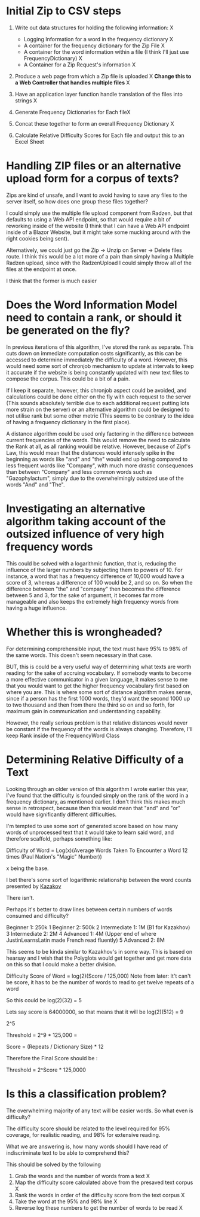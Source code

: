 # Initial Zip to CSV steps

1) Write out data structures for holding the following information: X
    - Logging Information for a word in the frequency dictionary X
    - A container for the frequency dictionary for the Zip File X
    - A container for the word information within a file (I think I'll just use FrequencyDictionary) X
    - A Container for a Zip Request's information X

2) Produce a web page from which a Zip file is uploaded X **Change this to a Web Controller that handles multiple files** X
3) Have an application layer function handle translation of the files into strings X
4) Generate Frequency Dictionaries for Each fileX
5) Concat these together to form an overall Frequency Dictionary X  
6) Calculate Relative Difficulty Scores for Each file and output this to an Excel Sheet 

# Handling ZIP files or an alternative upload form for a corpus of texts?
Zips are kind of unsafe, and I want to avoid having to save any files to the server itself, so how does one group these files together?

I could simply use the multiple file upload component from Radzen, but that defaults to using a Web API endpoint, so that would require a bit of reworking inside of the website (I think that I can have a Web API endpoint inside of a Blazor Website, but it might take some mucking around with the right cookies being sent).

Alternatively, we could just go the Zip -> Unzip on Server -> Delete files route. I think this would be a lot more of a pain than simply having a Multiple Radzen upload, since with the RadzenUpload I could simply throw all of the files at the endpoint at once. 

I think that the former is much easier 

# Does the Word Information Model need to contain a rank, or should it be generated on the fly?

In previous iterations of this algorithm, I've stored the rank as separate. This cuts down on immediate computation costs significantly, as this can be accessed to determine immediately the difficulty of a word. However, this would need some sort of chronjob mechanism to update at intervals to keep it accurate if the website is being constantly updated with new text files to compose the corpus. This could be a bit of a pain. 

If I keep it separate, however, this chronjob aspect could be avoided, and calculations could be done either on the fly with each request to the server (This sounds absolutely terrible due to each additional request putting lots more strain on the server) or an alternative algorithm could be designed to not utilise rank but some other metric (This seems to be contrary to the idea of having a frequency dictionary in the first place).

A distance algorithm could be used only factoring in the difference between current frequencies of the words. This would remove the need to calculate the Rank at all, as all ranking would be relative. However, because of Zipf's Law, this would mean that the distances would intensely spike in the beginning as words like "and" and "the" would end up being compared to less frequent words like "Company", with much more drastic consequences than between "Company" and less common words such as "Gazophylactum", simply due to the overwhelmingly outsized use of the words "And" and "The". 

# Investigating an alternative algorithm taking account of the outsized influence of very high frequency words

This could be solved with a logarithmic function, that is, reducing the influence of the larger numbers by subjecting them to powers of 10. For instance, a word that has a frequency difference of 10,000 would have a score of 3, whereas a difference of 100 would be 2, and so on. So when the difference between "the" and "company" then becomes the difference between 5 and 3, for the sake of argument, it becomes far more manageable and also keeps the extremely high frequency words from having a huge influence. 

# Whether this is wrongheaded?

For determining comprehensible input, the text must have 95% to 98% of the same words. This doesn't seem necessary in that case. 

BUT, this is could be a very useful way of determining what texts are worth reading for the sake of accruing vocabulary. If somebody wants to become a more effective communicator in a given language, it makes sense to me that you would want to get the higher frequency vocabulary first based on where you are. This is where some sort of distance algorithm makes sense, since if a person has the first 1000 words, they'd want the second 1000 up to two thousand and then from there the third so on and so forth, for maximum gain in communication and understanding capability. 


However, the really serious problem is that relative distances would never be constant if the frequency of the words is always changing. Therefore, I'll keep Rank inside of the FrequencyWord Class

# Determining Relative Difficulty of a Text

Looking through an older version of this algorithm I wrote earlier this year, I've found that the difficulty is founded simply on the rank of the word in a frequency dictionary, as mentioned earlier. I don't think this makes much sense in retrospect, because then this would mean that "and" and "or" would have significantly different difficulties.

I'm tempted to use some sort of generated score based on how many words of unprocessed text that it would take to learn said word, and therefore scaffold, perhaps something like:

Difficulty of Word = Log(x)(Average Words Taken To Encounter a Word 12 times (Paul Nation's "Magic" Number))

x being the base. 

I bet there's some sort of logarithmic relationship between the word counts presented by [Kazakov](https://www.academia.edu/49862484/How_much_input_do_we_need_to_learn_a_language) 

There isn't.

Perhaps it's better to draw lines between certain numbers of words consumed and difficulty?

Beginner 1: 250k 1
Beginner 2: 500k 2
Intermediate 1: 1M (B1 for Kazakhov) 3 
Intermediate 2: 2M 4
Advanced 1: 4M (Upper end of where JustinLearnsLatin made French read fluently) 5
Advanced 2: 8M 

This seems to be kinda similar to Kazakhov's in some way. This is based on hearsay and I wish that the Polyglots would get together and get more data on this so that I could make a better division. 

Difficulty Score of Word = log(2)(Score / 125,000) Note from later: It't can't be score, it has to be the number of words to read to 
get twelve repeats of a word 

So this could be log(2)(32) = 5 

Lets say score is 64000000, so that means that it will be log(2)(512) = 9

2^5 

Threshold = 2^9 * 125,000 = 

Score = (Repeats / Dictionary Size)  * 12

Therefore the Final Score should be :

Threshold = 2^Score * 125,0000

# Is this a classification problem?

The overwhelming majority of any text will be easier words. So what even is difficulty?

The difficulty score should be related to the level required for 95% coverage, for realistic reading, and 98% for extensive reading. 

What we are answering is, how many words should I have read of indiscriminate text to be able to comprehend this?

This should be solved by the following

1) Grab the words and the number of words from a text X
2) Map the difficulty score calculated above from the presaved text corpus X
3) Rank the words in order of the difficulty score from the text corpus X
4) Take the word at the 95% and 98% line X
5) Reverse log these numbers to get the number of words to be read X